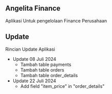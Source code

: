 ## Angelita Finance

Aplikasi Untuk pengelolaan Finance Perusahaan

## Update

Rincian Update Aplikasi

-   Update 08 Juli 2024
    -   Tambah table payments
    -   Tambah table orders
    -   Tambah table order_details
-   Update 22 Juli 2024
    -   Add field "item_price" in "order_details"

